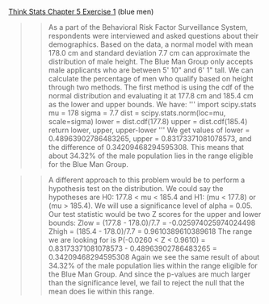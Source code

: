 [Think Stats Chapter 5 Exercise 1](http://greenteapress.com/thinkstats2/html/thinkstats2006.html#toc50) (blue men)

>> As a part of the Behavioral Risk Factor Surveillance System, respondents were interviewed and asked questions about their demographics. Based on the data, a normal model with mean 178.0 cm and standard deviation 7.7 cm can approximate the distribution of male height. The Blue Man Group only accepts male applicants who are between 5' 10" and 6' 1" tall. We can calculate the percentage of men who qualify based on height through two methods. The first method is using the cdf of the normal distribution and evaluating it at 177.8 cm and 185.4 cm as the lower and upper bounds. We have:
'''
import scipy.stats
mu = 178
sigma = 7.7
dist = scipy.stats.norm(loc=mu, scale=sigma)
lower = dist.cdf(177.8)
upper = dist.cdf(185.4)
return lower, upper, upper-lower
'''
We get values of lower = 0.48963902786483265, upper = 0.83173371081078573, and the difference of 0.34209468294595308. This means that about 34.32% of the male population lies in the range eligible for the Blue Man Group.

>> A different approach to this problem would be to perform a hypothesis test on the distribution. We could say the hypotheses are H0: 177.8 < mu < 185.4 and H1: (mu < 177.8) or (mu > 185.4). We will use a significance level of alpha = 0.05. Our test statistic would be two Z scores for the upper and lower bounds:
Zlow = (177.8 - 178.0)/7.7 = -0.025974025974024498
Zhigh = (185.4 - 178.0)/7.7 = 0.9610389610389618
The range we are looking for is P(-0.0260 < Z < 0.9610) = 0.83173371081078573 - 0.48963902786483265 = 0.34209468294595308
Again we see the same result of about 34.32% of the male population lies within the range eligible for the Blue Man Group. And since the p-values are much larger than the significance level, we fail to reject the null that the mean does lie within this range.
